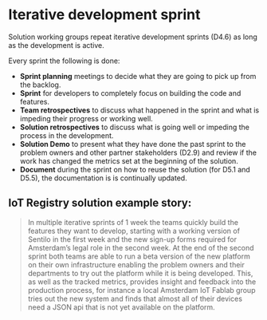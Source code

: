# Iterative development sprint

Solution working groups repeat iterative development sprints (D4.6) as long as the development is active.

Every sprint the following is done:

* __Sprint planning__ meetings to decide what they are going to pick up from the backlog.
* __Sprint__ for developers to completely focus on building the code and features.
* __Team retrospectives__ to discuss what happened in the sprint and what is impeding their progress or working well.
* __Solution retrospectives__ to discuss what is going well or impeding the process in the development.
* __Solution Demo__ to present what they have done the past sprint to the problem owners and other partner stakeholders (D2.9) and review if the work has changed the metrics set at the beginning of the solution.
* __Document__ during the sprint on how to reuse the solution (for D5.1 and D5.5), the documentation is is continually updated.

## IoT Registry solution example story:

> In multiple iterative sprints of 1 week the teams quickly build the features they want to develop, starting with a working version of Sentilo in the first week and the new sign-up forms required for Amsterdam’s legal role in the second week. At the end of the second sprint both teams are able to run a beta version of the new platform on their own infrastructure enabling the problem owners and their departments to try out the platform while it is being developed. This, as well as the tracked metrics, provides insight and feedback into the production process, for instance a local Amsterdam IoT Fablab group tries out the new system and finds that almost all of their devices need a JSON api that is not yet available on the platform.
